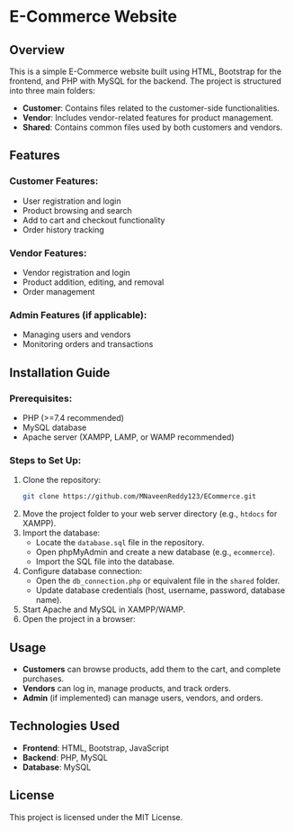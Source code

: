 # E-Commerce Website

## Overview
This is a simple E-Commerce website built using HTML, Bootstrap for the frontend, and PHP with MySQL for the backend. The project is structured into three main folders:
- **Customer**: Contains files related to the customer-side functionalities.
- **Vendor**: Includes vendor-related features for product management.
- **Shared**: Contains common files used by both customers and vendors.

## Features
### Customer Features:
- User registration and login
- Product browsing and search
- Add to cart and checkout functionality
- Order history tracking

### Vendor Features:
- Vendor registration and login
- Product addition, editing, and removal
- Order management

### Admin Features (if applicable):
- Managing users and vendors
- Monitoring orders and transactions

## Installation Guide
### Prerequisites:
- PHP (>=7.4 recommended)
- MySQL database
- Apache server (XAMPP, LAMP, or WAMP recommended)

### Steps to Set Up:
1. Clone the repository:
   ```sh
   git clone https://github.com/MNaveenReddy123/ECommerce.git
   ```
2. Move the project folder to your web server directory (e.g., `htdocs` for XAMPP).
3. Import the database:
   - Locate the `database.sql` file in the repository.
   - Open phpMyAdmin and create a new database (e.g., `ecommerce`).
   - Import the SQL file into the database.
4. Configure database connection:
   - Open the `db_connection.php` or equivalent file in the `shared` folder.
   - Update database credentials (host, username, password, database name).
5. Start Apache and MySQL in XAMPP/WAMP.
6. Open the project in a browser:
  

## Usage
- **Customers** can browse products, add them to the cart, and complete purchases.
- **Vendors** can log in, manage products, and track orders.
- **Admin** (if implemented) can manage users, vendors, and orders.

## Technologies Used
- **Frontend**: HTML, Bootstrap, JavaScript
- **Backend**: PHP, MySQL
- **Database**: MySQL

## License
This project is licensed under the MIT License.

